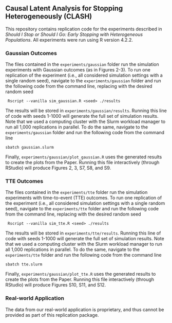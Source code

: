 ## Causal Latent Analysis for Stopping Heterogeneously (CLASH)

This repository contains replication code for the experiments described in *Should I Stop or Should I Go: Early Stopping with Heterogeneous Populations*. All experiments were run using R version 4.2.2.

### Gaussian Outcomes

The files contained in the `experiments/gaussian` folder run the simulation experiments with Gaussian outcomes (as in Figures 2-3). To run one replication of the experiment (i.e., all considered simulation settings with a single random seed), navigate to the `experiments/gaussian` folder and run the following code from the command line, replacing <seed> with the desired random seed
  
``` Rscript --vanilla sim_gaussian.R <seed> ./results```
  
The results will be stored in `experiments/gaussian/results`. Running this line of code with seeds 1-1000 will generate the full set of simulation results. Note that we used a computing cluster with the Slurm workload manager to run all 1,000 replications in parallel. To do the same, navigate to the `experiments/gaussian` folder and run the following code from the command line
  
```sbatch gaussian.slurm```
 
Finally, `experiments/gaussian/plot_gaussian.R` uses the generated results to create the plots from the Paper. Running this file interactively (through RStudio) will produce Figures 2, 3, S7, S8, and S9. 
  
### TTE Outcomes

The files contained in the `experiments/tte` folder run the simulation experiments with time-to-event (TTE) outcomes. To run one replication of the experiment (i.e., all considered simulation settings with a single random seed), navigate to the `experiments/tte` folder and run the following code from the command line, replacing <seed> with the desired random seed
  
``` Rscript --vanilla sim_tte.R <seed> ./results```
  
The results will be stored in `experiments/tte/results`. Running this line of code with seeds 1-1000 will generate the full set of simulation results. Note that we used a computing cluster with the Slurm workload manager to run all 1,000 replications in parallel. To do the same, navigate to the `experiments/tte` folder and run the following code from the command line
  
```sbatch tte.slurm```
 
Finally, `experiments/gaussian/plot_tte.R` uses the generated results to create the plots from the Paper. Running this file interactively (through RStudio) will produce Figures S10, S11, and S12.
  
 ### Real-world Application
  
 The data from our real-world application is proprietary, and thus cannot be provided as part of this replication package.
